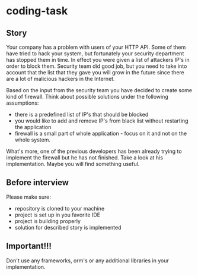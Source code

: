 # coding-task

## Story

Your company has a problem with users of your HTTP API. Some of them have tried to hack your system, but fortunately your security department has stopped them in time. 
In effect you were given a list of attackers IP's in order to block them. Security team did good job, but you need to take into account that the list that they gave 
you will grow in the future since there are a lot of malicious hackers in the Internet.

Based on the input from the security team you have decided to create some kind of firewall. Think about possible solutions under the following assumptions:

- there is a predefined list of IP's that should be blocked
- you would like to add and remove IP's from black list without restarting the application
- firewall is a small part of whole application - focus on it and not on the whole system.

What's more, one of the previous developers has been already trying to implement the firewall but he has not finished. Take a look at his implementation.
Maybe you will find something useful.

## Before interview

Please make sure:
- repository is cloned to your machine
- project is set up in you favorite IDE
- project is building properly
- solution for described story is implemented
 
## Important!!!

Don't use any frameworks, orm's or any additional libraries in your implementation. 
